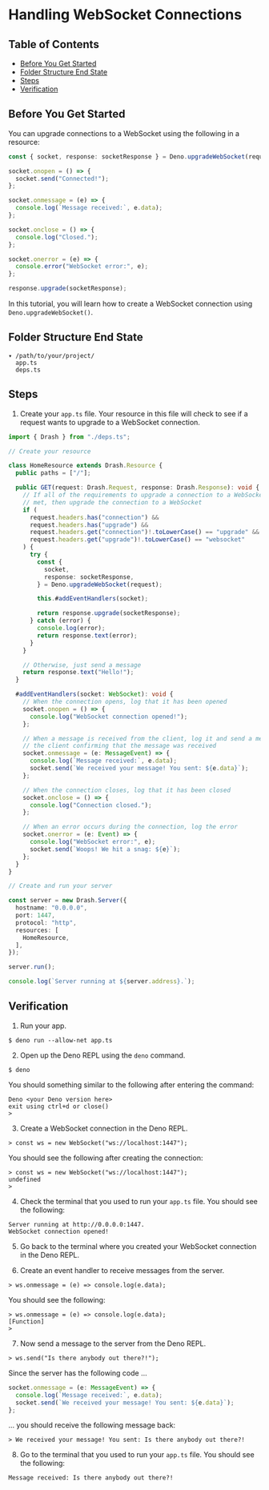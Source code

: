 # Handling WebSocket Connections

## Table of Contents

- [Before You Get Started](#before-you-get-started)
- [Folder Structure End State](#folder-structure-end-state)
- [Steps](#steps)
- [Verification](#verification)

## Before You Get Started

You can upgrade connections to a WebSocket using the following in a resource:

```typescript
const { socket, response: socketResponse } = Deno.upgradeWebSocket(request);

socket.onopen = () => {
  socket.send("Connected!");
};

socket.onmessage = (e) => {
  console.log(`Message received:`, e.data);
};

socket.onclose = () => {
  console.log("Closed.");
};

socket.onerror = (e) => {
  console.error("WebSocket error:", e);
};

response.upgrade(socketResponse);
```

In this tutorial, you will learn how to create a WebSocket connection using
`Deno.upgradeWebSocket()`.

## Folder Structure End State

```text
▾ /path/to/your/project/
  app.ts
  deps.ts
```

## Steps

1. Create your `app.ts` file. Your resource in this file will check to see if a
   request wants to upgrade to a WebSocket connection.

```typescript
import { Drash } from "./deps.ts";

// Create your resource

class HomeResource extends Drash.Resource {
  public paths = ["/"];

  public GET(request: Drash.Request, response: Drash.Response): void {
    // If all of the requirements to upgrade a connection to a WebSocket are
    // met, then upgrade the connection to a WebSocket
    if (
      request.headers.has("connection") &&
      request.headers.has("upgrade") &&
      request.headers.get("connection")!.toLowerCase() == "upgrade" &&
      request.headers.get("upgrade")!.toLowerCase() == "websocket"
    ) {
      try {
        const {
          socket,
          response: socketResponse,
        } = Deno.upgradeWebSocket(request);

        this.#addEventHandlers(socket);

        return response.upgrade(socketResponse);
      } catch (error) {
        console.log(error);
        return response.text(error);
      }
    }

    // Otherwise, just send a message
    return response.text("Hello!");
  }

  #addEventHandlers(socket: WebSocket): void {
    // When the connection opens, log that it has been opened
    socket.onopen = () => {
      console.log("WebSocket connection opened!");
    };

    // When a message is received from the client, log it and send a message to
    // the client confirming that the message was received
    socket.onmessage = (e: MessageEvent) => {
      console.log(`Message received:`, e.data);
      socket.send(`We received your message! You sent: ${e.data}`);
    };

    // When the connection closes, log that it has been closed
    socket.onclose = () => {
      console.log("Connection closed.");
    };

    // When an error occurs during the connection, log the error
    socket.onerror = (e: Event) => {
      console.log("WebSocket error:", e);
      socket.send(`Woops! We hit a snag: ${e}`);
    };
  }
}

// Create and run your server

const server = new Drash.Server({
  hostname: "0.0.0.0",
  port: 1447,
  protocol: "http",
  resources: [
    HomeResource,
  ],
});

server.run();

console.log(`Server running at ${server.address}.`);
```

## Verification

1. Run your app.

```shell
$ deno run --allow-net app.ts
```

2. Open up the Deno REPL using the `deno` command.

```shell
$ deno
```

You should something similar to the following after entering the command:

```text
Deno <your Deno version here>
exit using ctrl+d or close()
>
```

3. Create a WebSocket connection in the Deno REPL.

```shell
> const ws = new WebSocket("ws://localhost:1447");
```

You should see the following after creating the connection:

```text
> const ws = new WebSocket("ws://localhost:1447");
undefined
>
```

4. Check the terminal that you used to run your `app.ts` file. You should see
   the following:

```text
Server running at http://0.0.0.0:1447.
WebSocket connection opened!
```

5. Go back to the terminal where you created your WebSocket connection in the
   Deno REPL.

6. Create an event handler to receive messages from the server.

```text
> ws.onmessage = (e) => console.log(e.data);
```

You should see the following:

```text
> ws.onmessage = (e) => console.log(e.data);
[Function]
>
```

7. Now send a message to the server from the Deno REPL.

```text
> ws.send("Is there anybody out there?!");
```

Since the server has the following code ...

```typescript
socket.onmessage = (e: MessageEvent) => {
  console.log(`Message received:`, e.data);
  socket.send(`We received your message! You sent: ${e.data}`);
};
```

... you should receive the following message back:

```text
> We received your message! You sent: Is there anybody out there?!
```

8. Go to the terminal that you used to run your `app.ts` file. You should see
   the following:

```text
Message received: Is there anybody out there?!
```
